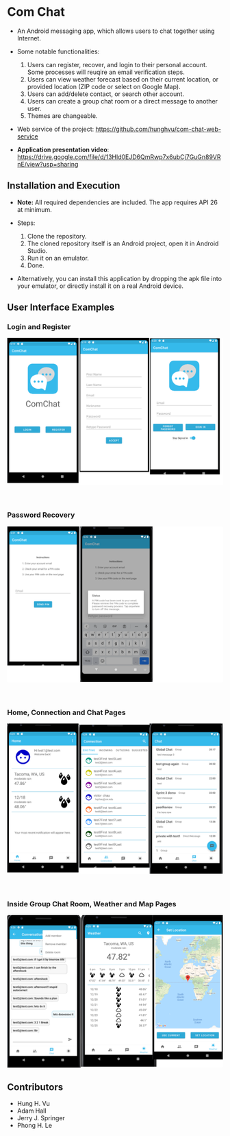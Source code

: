 # Com Chat

- An Android messaging app, which allows users to chat together using Internet.
- Some notable functionalities:
  1. Users can register, recover, and login to their personal account. Some processes will reuqire an email verification steps.
  2. Users can view weather forecast based on their current location, or provided location (ZIP code or select on Google Map).
  3. Users can add/delete contact, or search other account.
  4. Users can create a group chat room or a direct message to another user.
  5. Themes are changeable.

- Web service of the project: <https://github.com/hunghvu/com-chat-web-service>
- **Application presentation video**: <https://drive.google.com/file/d/13Hld0EJD6QmRwp7x6ubCj7GuGn89VRnE/view?usp=sharing>

## Installation and Execution

- **Note:** All required dependencies are included. The app requires API 26 at minimum.
- Steps:
  1. Clone the repository.
  2. The cloned repository itself is an Android project, open it in Android Studio.
  3. Run it on an emulator.
  4. Done.

- Alternatively, you can install this application by dropping the apk file into your emulator, or directly install it on a real Android device.

## User Interface Examples

### Login and Register

<img src="./demo-pics/authentication.png" alt="Authentication"></img>
<br>
<br>
<br>

### Password Recovery
<img src="./demo-pics/password-recovery.png" alt="Password Recovery"></img>
<br>
<br>
<br>

### Home, Connection and Chat Pages
<img src="./demo-pics/main-pages-1.png" alt="Main Pages 1"></img>
<br>
<br>
<br>

### Inside Group Chat Room, Weather and Map Pages
<img src="./demo-pics/main-pages-2.png" alt="Main Pages 2"></img>

## Contributors

- Hung H. Vu
- Adam Hall
- Jerry J. Springer
- Phong H. Le
